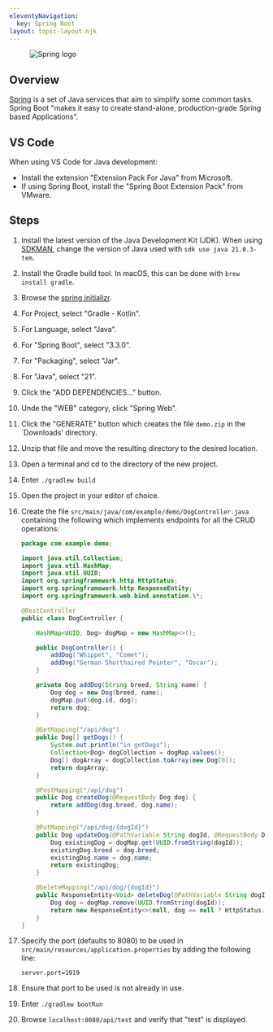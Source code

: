 ```yaml
---
eleventyNavigation:
  key: Spring Boot
layout: topic-layout.njk
---
```


<figure style="width: 30%">
  <img alt="Spring logo"
    src="/blog/assets/spring-logo.png?v={{pkg.version}}">
</figure>

## Overview

<a href="https://spring.io" target="_blank">Spring</a>
is a set of Java services that aim to simplify some common tasks.
Spring Boot "makes it easy to create stand-alone,
production-grade Spring based Applications".

## VS Code

When using VS Code for Java development:

- Install the extension "Extension Pack For Java" from Microsoft.
- If using Spring Boot, install the "Spring Boot Extension Pack" from VMware.

## Steps

1. Install the latest version of the Java Development Kit (JDK).
   When using <a href="https://sdkman.io" target="_blank">SDKMAN</a>,
   change the version of Java used with `sdk use java 21.0.3-tem`.
1. Install the Gradle build tool.
   In macOS, this can be done with `brew install gradle`.
1. Browse the <a href="https://start.spring.io"
   target="_blank">spring initializr</a>.
1. For Project, select "Gradle - Kotlin".
1. For Language, select "Java".
1. For "Spring Boot", select "3.3.0".
1. For "Packaging", select "Jar".
1. For "Java", select "21".
1. Click the "ADD DEPENDENCIES..." button.
1. Unde the "WEB" category, click "Spring Web".
1. Click the "GENERATE" button which
   creates the file `demo.zip` in the `Downloads' directory.
1. Unzip that file and move the resulting directory to the desired location.
1. Open a terminal and cd to the directory of the new project.
1. Enter `./gradlew build`
1. Open the project in your editor of choice.
1. Create the file `src/main/java/com/example/demo/DogController.java`
   containing the following which
   implements endpoints for all the CRUD operations:

   ```java
   package com.example.demo;

   import java.util.Collection;
   import java.util.HashMap;
   import java.util.UUID;
   import org.springframework.http.HttpStatus;
   import org.springframework.http.ResponseEntity;
   import org.springframework.web.bind.annotation.\*;

   @RestController
   public class DogController {

       HashMap<UUID, Dog> dogMap = new HashMap<>();

       public DogController() {
           addDog("Whippet", "Comet");
           addDog("German Shorthaired Pointer", "Oscar");
       }

       private Dog addDog(String breed, String name) {
           Dog dog = new Dog(breed, name);
           dogMap.put(dog.id, dog);
           return dog;
       }

       @GetMapping("/api/dog")
       public Dog[] getDogs() {
           System.out.println("in getDogs");
           Collection<Dog> dogCollection = dogMap.values();
           Dog[] dogArray = dogCollection.toArray(new Dog[0]);
           return dogArray;
       }

       @PostMapping("/api/dog")
       public Dog createDog(@RequestBody Dog dog) {
           return addDog(dog.breed, dog.name);
       }

       @PutMapping("/api/dog/{dogId}")
       public Dog updateDog(@PathVariable String dogId, @RequestBody Dog dog) {
           Dog existingDog = dogMap.get(UUID.fromString(dogId));
           existingDog.breed = dog.breed;
           existingDog.name = dog.name;
           return existingDog;
       }

       @DeleteMapping("/api/dog/{dogId}")
       public ResponseEntity<Void> deleteDog(@PathVariable String dogId) {
           Dog dog = dogMap.remove(UUID.fromString(dogId));
           return new ResponseEntity<>(null, dog == null ? HttpStatus.NOT_FOUND : HttpStatus.OK);
       }
   }
   ```

1. Specify the port (defaults to 8080) to be used in
   `src/main/resources/application.properties` by adding the following line:

   ```text
   server.port=1919
   ```

1. Ensure that port to be used is not already in use.
1. Enter `./gradlew bootRun`
1. Browse `localhost:8080/api/test` and verify that "test" is displayed.
